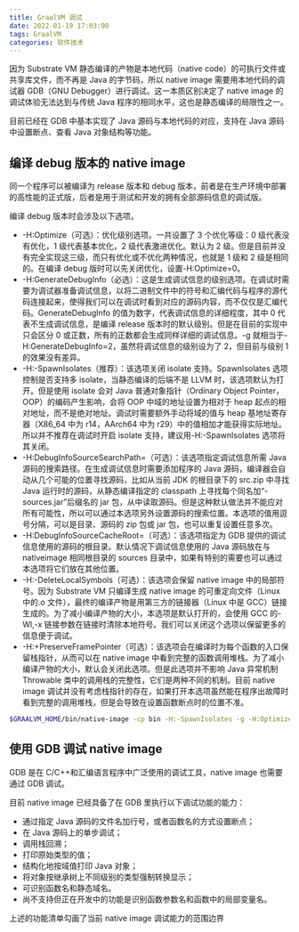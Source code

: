 ```yaml
---
title: GraalVM 调试
date: 2022-01-19 17:03:00
tags: GraalVM
categories: 软件技术
---
```


因为 Substrate VM 静态编译的产物是本地代码（native code）的可执行文件或共享库文件，而不再是 Java 的字节码，所以 native image 需要用本地代码的调试器 GDB（GNU Debugger）进行调试。这一本质区别决定了 native image 的调试体验无法达到与传统 Java 程序的相同水平，这也是静态编译的局限性之一。

目前已经在 GDB 中基本实现了 Java 源码与本地代码的对应，支持在 Java 源码中设置断点、查看 Java 对象结构等功能。

## 编译 debug 版本的 native image

同一个程序可以被编译为 release 版本和 debug 版本，前者是在生产环境中部署的高性能的正式版，后者是用于测试和开发的拥有全部源码信息的调试版。

编译 debug 版本时会涉及以下选项。

- -H:Optimize（可选）：优化级别选项。一共设置了 3 个优化等级：0 级代表没有优化，1 级代表基本优化，2 级代表激进优化。默认为 2 级。但是目前并没有完全实现这三级，而只有优化或不优化两种情况，也就是 1 级和 2 级是相同的。在编译 debug 版时可以先关闭优化，设置-H:Optimize=0。
- -H:GenerateDebugInfo（必选）：这是生成调试信息的级别选项。在调试时需要为调试器准备调试信息，以将二进制文件中的符号和汇编代码与程序的源代码连接起来，使得我们可以在调试时看到对应的源码内容，而不仅仅是汇编代码。GenerateDebugInfo 的值为数字，代表调试信息的详细程度，其中 0 代表不生成调试信息，是编译 release 版本时的默认级别。但是在目前的实现中只会区分 0 或正数，所有的正数都会生成同样详细的调试信息。-g 就相当于-H:GenerateDebugInfo=2，虽然将调试信息的级别设为了 2，但目前与级别 1 的效果没有差异。
- -H:-SpawnIsolates（推荐）：该选项关闭 isolate 支持。SpawnIsolates 选项控制是否支持多 isolate，当静态编译的后端不是 LLVM 时，该选项默认为打开。但是使用 isolate 会对 Java 普通对象指针（Ordinary Object Pointer，OOP）的编码产生影响，会将 OOP 中域的地址设置为相对于 heap 起点的相对地址，而不是绝对地址。调试时需要额外手动将域的值与 heap 基地址寄存器（X86_64 中为 r14，AArch64 中为 r29）中的值相加才能获得实际地址。所以并不推荐在调试时开启 isolate 支持，建议用-H:-SpawnIsolates 选项将其关闭。
- -H:DebugInfoSourceSearchPath=（可选）：该选项指定调试信息所需 Java 源码的搜索路径。在生成调试信息时需要添加程序的 Java 源码，编译器会自动从几个可能的位置寻找源码，比如从当前 JDK 的根目录下的 src.zip 中寻找 Java 运行时的源码，从静态编译指定的 classpath 上寻找每个同名加“-sources.jar”后缀名的 jar 包，从中读取源码。但是这种默认做法并不能应对所有可能性，所以可以通过本选项另外设置源码的搜索位置。本选项的值用逗号分隔，可以是目录、源码的 zip 包或 jar 包，也可以重复设置任意多次。
- -H:DebugInfoSourceCacheRoot=（可选）：该选项指定为 GDB 提供的调试信息使用的源码的根目录。默认情况下调试信息使用的 Java 源码放在与 nativeimage 相同根目录的 sources 目录中，如果有特别的需要也可以通过本选项将它们放在其他位置。
- -H:-DeleteLocalSymbols（可选）：该选项会保留 native image 中的局部符号。因为 Substrate VM 只编译生成 native image 的可重定向文件（Linux 中的.o 文件），最终的编译产物是用第三方的链接器（Linux 中是 GCC）链接生成的。为了减小编译产物的大小，本选项是默认打开的，会使用 GCC 的-Wl,-x 链接参数在链接时清除本地符号。我们可以关闭这个选项以保留更多的信息便于调试。
- -H:+PreserveFramePointer（可选）：该选项会在编译时为每个函数的入口保留栈指针，从而可以在 native image 中看到完整的函数调用堆栈。为了减小编译产物的大小，默认会关闭此选项。但是此选项并不影响 Java 异常机制 Throwable 类中的调用栈的完整性，它们是两种不同的机制。目前 native image 调试并没有考虑栈指针的存在，如果打开本选项虽然能在程序出故障时看到完整的调用堆栈，但是会导致在设置函数断点时的位置不准。

```bash
$GRAALVM_HOME/bin/native-image -cp bin -H:-SpawnIsolates -g -H:Optimize=0 -H:Name=debugHelloWorld org.book.HelloWorld
```

## 使用 GDB 调试 native image

GDB 是在 C/C++和汇编语言程序中广泛使用的调试工具，native image 也需要通过 GDB 调试。

目前 native image 已经具备了在 GDB 里执行以下调试功能的能力：

- 通过指定 Java 源码的文件名加行号，或者函数名的方式设置断点；
- 在 Java 源码上的单步调试；
- 调用栈回溯；
- 打印原始类型的值；
- 结构化地按域值打印 Java 对象；
- 将对象按继承树上不同级别的类型强制转换显示；
- 可识别函数名和静态域名。
- 尚不支持但正在开发中的功能是识别函数参数名和函数中的局部变量名。

上述的功能清单勾画了当前 native image 调试能力的范围边界
